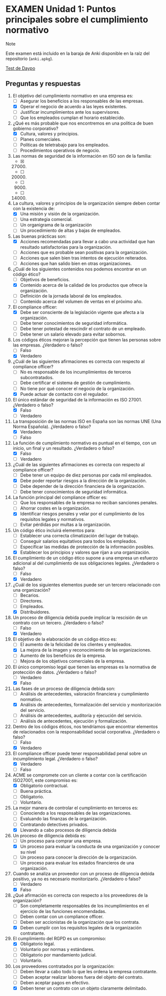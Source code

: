 # EXAMEN Unidad 1: Puntos principales sobre el cumplimiento normativo

>[!NOTE]
>Este examen está incluido en la baraja de Anki disponible en la raíz del repositorio (`anki.apkg`).

[Test de Daypo](https://www.daypo.com/nc-01.html)

## Preguntas y respuestas

1. El objetivo del cumplimiento normativo en una empresa es:
	- [ ] Asegurar los beneficios a los responsables de las empresas.
	- [x] Operar el negocio de acuerdo a las leyes existentes.
	- [ ] Justificar incumplimientos ante los supervisores.
	- [ ] Que los empleados cumplan el horario establecido.

2. ¿Qué es más probable que nos encontremos en una política de buen gobierno corporativo?
	- [x] Cultura, valores y principios.
	- [ ] Planes comerciales.
	- [ ] Políticas de teletrabajo para los empleados.
	- [ ] Procedimientos operativos de negocio.

3. Las normas de seguridad de la información en ISO son de la familia:
	- [x] 27000.
	- [ ] 20000.
	- [ ] 9000.
	- [ ] 14000.

4. La cultura, valores y principios de la organización siempre deben contar con la existencia de:
	- [x] Una misión y visión de la organización.
	- [ ] Una estrategia comercial.
	- [ ] Un organigrama de la organización
	- [ ] Un procedimiento de altas y bajas de empleados.

5. Las buenas prácticas son:
	- [x] Acciones recomendadas para llevar a cabo una actividad que han resultado satisfactorias para la organización.
	- [ ] Acciones que es probable sean positivas para la organización.
	- [ ] Acciones que salen bien tras intentos de ejecución reiterados.
	- [ ] Acciones que han salido bien en otras organizaciones.

6. ¿Cuál de los siguientes contenidos nos podemos encontrar en un código ético?
	- [ ] Objetivos de beneficios.
	- [x] Contenido acerca de la calidad de los productos que ofrece la organización.
	- [ ] Definición de la jornada laboral de los empleados.
	- [ ] Contenido acerca del volumen de ventas en el próximo año.

7. El compliance officer:
	- [x] Debe ser consciente de la legislación vigente que afecta a la organización.
	- [ ] Debe tener conocimientos de seguridad informática.
	- [ ] Debe tener potestad de rescindir el contrato de un empleado.
	- [ ] Debe tener un salario elevado para evitar sobornos.

8. Los códigos éticos mejoran la percepción que tienen las personas sobre las empresas. ¿Verdadero o falso?
	- [ ] Falso
	- [x] Verdadero

9. ¿Cuál de las siguientes afirmaciones es correcta con respecto al compliance officer?
	- [ ] No es responsable de los incumplimientos de terceros subcontratados.
	- [ ] Debe certificar el sistema de gestión de cumplimiento.
	- [ ] No tiene por qué conocer el negocio de la organización.
	- [x] Puede actuar de contacto con el regulador.

10. El único estándar de seguridad de la información es ISO 27001. ¿Verdadero o falso?
	- [x] Falso
	- [ ] Verdadero

11. La transposición de las normas ISO en España son las normas UNE (Una Norma Española). ¿Verdadero o falso?
	- [x] Verdadero
	- [ ] Falso

12. La función de cumplimiento normativo es puntual en el tiempo, con un inicio, un final y un resultado. ¿Verdadero o falso?
	- [x] Falso
	- [ ] Verdadero

13. ¿Cuál de las siguientes afirmaciones es correcta con respecto al compliance officer?
	- [ ] Debe tener un equipo de diez personas por cada mil empleados.
	- [x] Debe poder reportar riesgos a la dirección de la organización.
	- [ ] Debe depender de la dirección financiera de la organización.
	- [ ] Debe tener conocimientos de seguridad informática.

14. La función principal del compliance officer es:
	- [ ] Que los responsables de la empresa no reciban sanciones penales.
	- [ ] Ahorrar costes en la organización.
	- [x] Identificar riesgos penales y velar por el cumplimiento de los requisitos legales y normativos.
	- [ ] Evitar pérdidas por multas a la organización.

15. Un código ético incluirá elementos para:
	- [ ] Establecer una correcta climatización del lugar de trabajo.
	- [ ] Conseguir salarios equitativos para todos los empleados.
	- [ ] Especificar las medidas de protección de la información posibles.
	- [x] Establecer los principios y valores que rijan a una organización.

16. El cumplimiento de un código ético supone a una empresa un esfuerzo adicional al del cumplimiento de sus obligaciones legales. ¿Verdadero o falso?
	- [ ] Falso
	- [x] Verdadero

17. ¿Cuál de los siguientes elementos puede ser un tercero relacionado con una organización?
	- [ ] Becarios.
	- [ ] Directores.
	- [ ] Empleados.
	- [x] Distribuidores.

18. Un proceso de diligencia debida puede implicar la rescisión de un contrato con un tercero. ¿Verdadero o falso?
	- [ ] Falso
	- [x] Verdadero

19. El objetivo de la elaboración de un código ético es:
	- [ ] El aumento de la felicidad de los clientes y empleados.
	- [x] La mejora de la imagen y reconocimiento de las organizaciones.
	- [ ] Aumento de los beneficios de la empresa.
	- [ ] Mejora de los objetivos comerciales de la empresa.

20. El único compromiso legal que tienen las empresas es la normativa de protección de datos. ¿Verdadero o falso?
	- [ ] Verdadero
	- [x] Falso

21. Las fases de un proceso de diligencia debida son:
	- [ ] Análisis de antecedentes, valoración financiera y cumplimiento normativo.
	- [x] Análisis de antecedentes, formalización del servicio y monitorización del servicio.
	- [ ] Análisis de antecedentes, auditoría y ejecución del servicio.
	- [ ] Análisis de antecedentes, ejecución y formalización.

22. Dentro de los códigos éticos, nos tendríamos que encontrar elementos de relacionados con la responsabilidad social corporativa. ¿Verdadero o falso?
	- [ ] Falso
	- [x] Verdadero

23. El compliance officer puede tener responsabilidad penal sobre un incumplimiento legal. ¿Verdadero o falso?
	- [x] Verdadero
	- [ ] Falso

24. ACME se compromete con un cliente a contar con la certificación ISO27001, este compromiso es:
	- [x] Obligatorio contractual.
	- [ ] Buena práctica.
	- [ ] Obligatorio.
	- [ ] Voluntario.

25. La mejor manera de controlar el cumplimiento en terceros es:
	- [ ] Conociendo a los responsables de las organizaciones.
	- [ ] Evaluando las finanzas de la organización.
	- [ ] Contratando detectives privados.
	- [x] Llevando a cabo procesos de diligencia debida

26. Un proceso de diligencia debida es:
	- [ ] Un proceso para comprar una empresa.
	- [x] Un proceso para evaluar la conducta de una organización y conocer su nivel
	- [ ] Un proceso para conocer la dirección de la organización.
	- [ ] Un proceso para evaluar los estados financieros de una organización.

27. Cuando se analiza un proveedor con un proceso de diligencia debida positivo, ya no es necesario monitorizarlo. ¿Verdadero o falso?
	- [ ] Verdadero
	- [x] Falso

28. ¿Qué afirmación es correcta con respecto a los proveedores de la organización?
	- [ ] Son completamente responsables de los incumplimientos en el ejercicio de las funciones encomendadas.
	- [ ] Deben contar con un compliance officer.
	- [ ] Deben ser accionistas de la organización que los contrata.
	- [x] Deben cumplir con los requisitos legales de la organización contratante.

29. El cumplimiento del RGPD es un compromiso:
	- [x] Obligatorio legal.
	- [ ] Voluntario por normas y estándares.
	- [ ] Obligatorio por mandamiento judicial.
	- [ ] Voluntario.

30. Los proveedores contratados por la organización:
	- [ ] Deben llevar a cabo todo lo que les ordena la empresa contratante.
	- [ ] Deben aceptar realizar labores fuera del objeto del contrato.
	- [ ] Deben aceptar pagos en efectivo.
	- [x] Deben tener un contrato con un objeto claramente delimitado.
